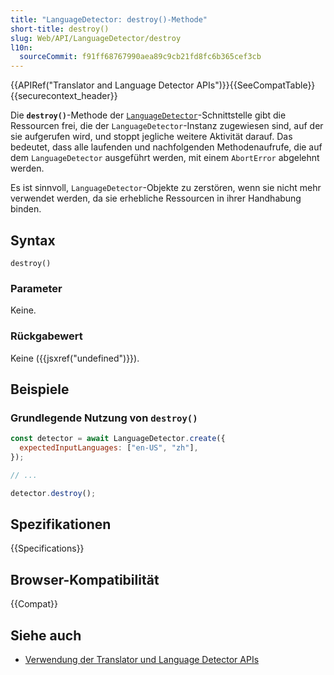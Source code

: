 ```yaml
---
title: "LanguageDetector: destroy()-Methode"
short-title: destroy()
slug: Web/API/LanguageDetector/destroy
l10n:
  sourceCommit: f91ff68767990aea89c9cb21fd8fc6b365cef3cb
---
```


{{APIRef("Translator and Language Detector APIs")}}{{SeeCompatTable}}{{securecontext_header}}

Die **`destroy()`**-Methode der [`LanguageDetector`](/de/docs/Web/API/LanguageDetector)-Schnittstelle gibt die Ressourcen frei, die der `LanguageDetector`-Instanz zugewiesen sind, auf der sie aufgerufen wird, und stoppt jegliche weitere Aktivität darauf. Das bedeutet, dass alle laufenden und nachfolgenden Methodenaufrufe, die auf dem `LanguageDetector` ausgeführt werden, mit einem `AbortError` abgelehnt werden.

Es ist sinnvoll, `LanguageDetector`-Objekte zu zerstören, wenn sie nicht mehr verwendet werden, da sie erhebliche Ressourcen in ihrer Handhabung binden.

## Syntax

```js-nolint
destroy()
```

### Parameter

Keine.

### Rückgabewert

Keine ({{jsxref("undefined")}}).

## Beispiele

### Grundlegende Nutzung von `destroy()`

```js
const detector = await LanguageDetector.create({
  expectedInputLanguages: ["en-US", "zh"],
});

// ...

detector.destroy();
```

## Spezifikationen

{{Specifications}}

## Browser-Kompatibilität

{{Compat}}

## Siehe auch

- [Verwendung der Translator und Language Detector APIs](/de/docs/Web/API/Translator_and_Language_Detector_APIs/Using)
